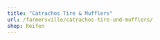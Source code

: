 ```yaml
---
title: "Catrachos Tire & Mufflers"
url: /farmersville/catrachos-tire-und-mufflers/
shop: Reifen
---
```

